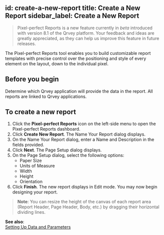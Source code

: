 id: create-a-new-report
title: Create a New Report
sidebar_label: Create a New Report
---
<div style={{textAlign: "justify"}}>


> Pixel-perfect Reports is a new feature currently in *beta* introduced with version 8.1 of the Qrvey platform. Your feedback and ideas are greatly appreciated, as they can help us improve this feature in future releases.

The Pixel-perfect Reports tool enables you to build customizable report templates with precise control over the positioning and style of every element on the layout, down to the individual pixel. 

## Before you begin
Determine which Qrvey application will provide the data in the report. All reports are linked to Qrvey applications.  

## To create a new report
1. Click the **Pixel-perfect Reports** icon on the left-side menu to open the Pixel-perfect Reports dashboard.
2. Click **Create New Report**. The Name Your Report dialog displays. 
3. On the Name Your Report dialog, enter a Name and Description in the fields provided. 
4. Click **Next**. The Page Setup dialog displays. 
5. On the Page Setup dialog, select the following options:
    - Paper Size
    - Units of Measure
    - Width
    - Height
   - Orientation
6. Click **Finish**. The new report displays in Edit mode. You may now begin designing your report. 

>**Note**: You can resize the height of the canvas of each report area (Report Header, Page Header, Body, etc.) by dragging their horizontal dividing lines.  

**See also**:  
[Setting Up Data and Parameters](data-and-parameters.md)
